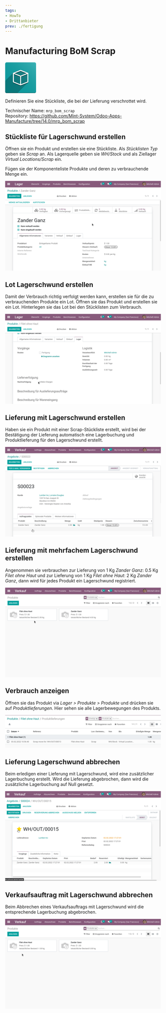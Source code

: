 ```yaml
---
tags:
- HowTo
- Drittanbieter
prev: ./fertigung
---
```

# Manufacturing BoM Scrap
![icon_oms_box](assets/icon_oms_box.png)

Definieren Sie eine Stückliste, die bei der Lieferung verschrottet wird.

Technischer Name: `mrp_bom_scrap`\
Repository: <https://github.com/Mint-System/Odoo-Apps-Manufacture/tree/14.0/mrp_bom_scrap>

## Stückliste für Lagerschwund erstellen

Öffnen sie ein Produkt und erstellen sie eine Stückliste. Als *Stücklisten Typ* geben sie *Scrap* an. Als Lagerquelle geben sie *WH/Stock* und als Ziellager *Virtual Locations/Scrap* ein.

Fügen sie der Komponenteliste Produkte und deren zu verbrauchende Menge ein.

![Manufacture BoM Scrap erstellen](assets/Manufacture%20BoM%20Scrap%20erstellen.gif)

## Lot Lagerschwund erstellen

Damit der Verbrauch richtig verfolgt werden kann, erstellen sie für die zu verbrauchenden Produkte ein Lot. Öffnen sie das Produkt und erstellen sie ein Lot. Hinterlegen sie das Lot bei den Stücklisten zum Verbrauch.

![Manufacture BoM Scrap Lot erstellen](assets/Manufacture%20BoM%20Scrap%20Lot%20erstellen.gif)

## Lieferung mit Lagerschwund erstellen

Haben sie ein Produkt mit einer Scrap-Stückliste erstellt, wird bei der Bestätigung der Lieferung automatisch eine Lagerbuchung und Produktlieferung für den Lagerschwund erstellt.

![Manufacture BoM Scrap Lagerschwund](assets/Manufacture%20BoM%20Scrap%20Lagerschwund.gif)

## Lieferung mit mehrfachem Lagerschwund erstellen

Angenommen sie verbrauchen zur Lieferung von 1 Kg *Zander Ganz*: 0.5 Kg *Filet ohne Haut* und zur Lieferung von 1 Kg *Filet ohne Haut*:  2 Kg *Zander Ganz*, dann wird für jedes Produkt ein Lagerschwund registriert.

![Manufacturing BoM Scrap doppelt](assets/Manufacturing%20BoM%20Scrap%20mehrfach.gif)

## Verbrauch anzeigen

Öffnen sie das Produkt via *Lager > Produkte > Produkte* und drücken sie auf *Produktlieferungen*. Hier sehen sie alle Lagerbewegungen des Produkts.

![](assets/Manufacturing%20BoM%20Scrap%20Produktlieferungen.png)

## Lieferung Lagerschwund abbrechen

Beim erledigen einer Lieferung mit Lagerschwund, wird eine zusätzlicher Lagerbuchung erstellt. Wird die Lieferung abgebrochen, dann wird die zusätzliche Lagerbuchung auf Null gesetzt.

![Manufacture BoM Scrap abbrechen](assets/Manufacture%20BoM%20Scrap%20abbrechen.gif)

## Verkaufsauftrag mit Lagerschwund abbrechen

Beim Abbrechen eines Verkaufsauftrags mit Lagerschwund wird die entsprechende Lagerbuchung abgebrochen.

![Manufacturing BoM Scrap Verkauf abbrechen](assets/Manufacturing%20BoM%20Scrap%20Verkauf%20abbrechen.gif)